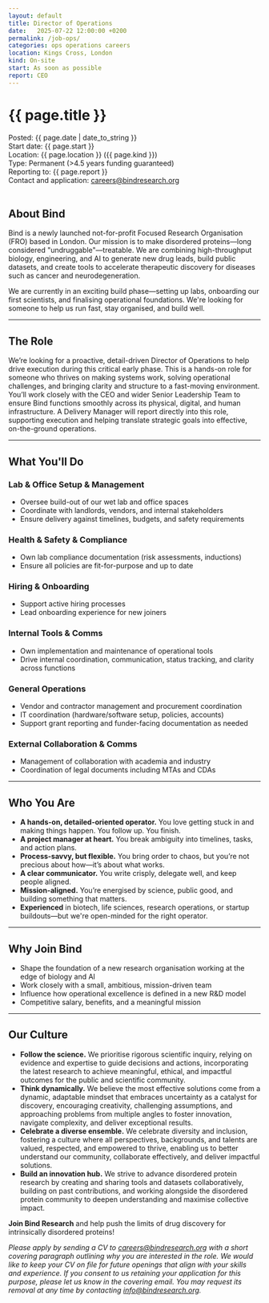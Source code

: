 ```yaml
---
layout: default
title: Director of Operations
date:   2025-07-22 12:00:00 +0200
permalink: /job-ops/
categories: ops operations careers
location: Kings Cross, London
kind: On-site
start: As soon as possible
report: CEO
---
```


<h1 style="text-align: left;">{{ page.title }}</h1>
<div class="job-meta">Posted: {{ page.date | date_to_string }}</div>
<div class="job-meta">Start date: {{ page.start }}</div>
<div class="job-meta">Location: {{ page.location }} ({{ page.kind }})</div>
<div class="job-meta">Type: Permanent (>4.5 years funding guaranteed)</div>
<div class="job-meta">Reporting to: {{ page.report }}</div>
<div class="job-meta">Contact and application: <a href="mailto:careers@bindresearch.org">careers@bindresearch.org</a></div>
<br />

## About Bind
Bind is a newly launched not-for-profit Focused Research Organisation (FRO) based in London. Our mission is to make disordered proteins—long considered "undruggable"—treatable. We are combining high-throughput biology, engineering, and AI to generate new drug leads, build public datasets, and create tools to accelerate therapeutic discovery for diseases such as cancer and neurodegeneration.

We are currently in an exciting build phase—setting up labs, onboarding our first scientists, and finalising operational foundations. We're looking for someone to help us run fast, stay organised, and build well.

---

## The Role
We’re looking for a proactive, detail-driven Director of Operations to help drive execution during this critical early phase. This is a hands-on role for someone who thrives on making systems work, solving operational challenges, and bringing clarity and structure to a fast-moving environment. You’ll work closely with the CEO and wider Senior Leadership Team to ensure Bind functions smoothly across its physical, digital, and human infrastructure. A Delivery Manager will report directly into this role, supporting execution and helping translate strategic goals into effective, on-the-ground operations.

---

## What You'll Do

### Lab & Office Setup & Management 
- Oversee build-out of our wet lab and office spaces
- Coordinate with landlords, vendors, and internal stakeholders
- Ensure delivery against timelines, budgets, and safety requirements

### Health & Safety & Compliance
- Own lab compliance documentation (risk assessments, inductions)
- Ensure all policies are fit-for-purpose and up to date

### Hiring & Onboarding
- Support active hiring processes 
- Lead onboarding experience for new joiners 

### Internal Tools & Comms
- Own implementation and maintenance of operational tools 
- Drive internal coordination, communication, status tracking, and clarity across functions

### General Operations
- Vendor and contractor management and procurement coordination
- IT coordination (hardware/software setup, policies, accounts)
- Support grant reporting and funder-facing documentation as needed

### External Collaboration & Comms
- Management of collaboration with academia and industry
- Coordination of legal documents including MTAs and CDAs

---

## Who You Are
- **A hands-on, detailed-oriented operator.** You love getting stuck in and making things happen. You follow up. You finish.
- **A project manager at heart.** You break ambiguity into timelines, tasks, and action plans.
- **Process-savvy, but flexible.** You bring order to chaos, but you’re not precious 	about how—it’s about what works.
- **A clear communicator.** You write crisply, delegate well, and keep people aligned.
- **Mission-aligned.** You’re energised by science, public good, and building something that matters.
- **Experienced** in biotech, life sciences, research operations, or startup buildouts—but we're open-minded for the right operator.

---

## Why Join Bind
- Shape the foundation of a new research organisation working at the edge of biology and AI
- Work closely with a small, ambitious, mission-driven team
- Influence how operational excellence is defined in a new R&D model
- Competitive salary, benefits, and a meaningful mission

---

## Our Culture
- **Follow the science.** We prioritise rigorous scientific inquiry, relying on evidence and expertise to guide decisions and actions, incorporating the latest research to achieve meaningful, ethical, and impactful outcomes for the public and scientific community.
- **Think dynamically.** We believe the most effective solutions come from a dynamic, adaptable mindset that embraces uncertainty as a catalyst for discovery, encouraging creativity, challenging assumptions, and approaching problems from multiple angles to foster innovation, navigate complexity, and deliver exceptional results.
- **Celebrate a diverse ensemble.** We celebrate diversity and inclusion, fostering a culture where all perspectives, backgrounds, and talents are valued, respected, and empowered to thrive, enabling us to better understand our community, collaborate effectively, and deliver impactful solutions.
- **Build an innovation hub.** We strive to advance disordered protein research by creating and sharing tools and datasets collaboratively, building on past contributions, and working alongside the disordered protein community to deepen understanding and maximise collective impact.

**Join Bind Research** and help push the limits of drug discovery for intrinsically disordered proteins!

*Please apply by sending a CV to <a href="mailto:careers@bindresearch.org">careers@bindresearch.org</a> with a short covering paragraph outlining why you are interested in the role. We would like to keep your CV on file for future openings that align with your skills and experience. If you consent to us retaining your application for this purpose, please let us know in the covering email. You may request its removal at any time by contacting <a href="mailto:info@bindresearch.org">info@bindresearch.org</a>.*
